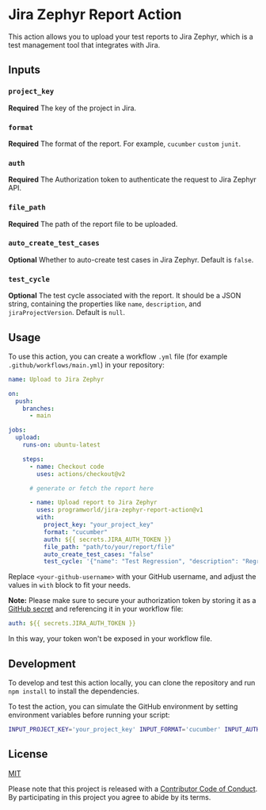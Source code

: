 # Jira Zephyr Report Action

This action allows you to upload your test reports to Jira Zephyr, which is a test management tool that integrates with Jira.

## Inputs

### `project_key`

**Required** The key of the project in Jira.

### `format`

**Required** The format of the report. For example, `cucumber` `custom` `junit`.

### `auth`

**Required** The Authorization token to authenticate the request to Jira Zephyr API.

### `file_path`

**Required** The path of the report file to be uploaded.

### `auto_create_test_cases`

**Optional** Whether to auto-create test cases in Jira Zephyr. Default is `false`.

### `test_cycle`

**Optional** The test cycle associated with the report. It should be a JSON string, containing the properties like `name`, `description`, and `jiraProjectVersion`. Default is `null`.

## Usage

To use this action, you can create a workflow `.yml` file (for example `.github/workflows/main.yml`) in your repository:

```yaml
name: Upload to Jira Zephyr

on:
  push:
    branches:
      - main

jobs:
  upload:
    runs-on: ubuntu-latest

    steps:
      - name: Checkout code
        uses: actions/checkout@v2

      # generate or fetch the report here

      - name: Upload report to Jira Zephyr
        uses: programworld/jira-zephyr-report-action@v1
        with:
          project_key: "your_project_key"
          format: "cucumber"
          auth: ${{ secrets.JIRA_AUTH_TOKEN }}
          file_path: "path/to/your/report/file"
          auto_create_test_cases: "false"
          test_cycle: '{"name": "Test Regression", "description": "Regression test cycle 1 to ensure no breaking changes", "jiraProjectVersion": 10000}'
```

Replace `<your-github-username>` with your GitHub username, and adjust the values in `with` block to fit your needs.

**Note:** Please make sure to secure your authorization token by storing it as a [GitHub secret](https://docs.github.com/en/actions/reference/encrypted-secrets) and referencing it in your workflow file:

```yaml
auth: ${{ secrets.JIRA_AUTH_TOKEN }}
```

In this way, your token won't be exposed in your workflow file.

## Development

To develop and test this action locally, you can clone the repository and run `npm install` to install the dependencies.

To test the action, you can simulate the GitHub environment by setting environment variables before running your script:

```bash
INPUT_PROJECT_KEY='your_project_key' INPUT_FORMAT='cucumber' INPUT_AUTH='your_auth_token' INPUT_FILE_PATH='path/to/your/report/file' INPUT_AUTO_CREATE_TEST_CASES='false' INPUT_TEST_CYCLE='{"name": "Test Regression", "description": "Regression test cycle 1 to ensure no breaking changes", "jiraProjectVersion": 10000}' node index.js
```

## License

[MIT](LICENSE)

Please note that this project is released with a [Contributor Code of Conduct](CODE_OF_CONDUCT.md). By participating in this project you agree to abide by its terms.
